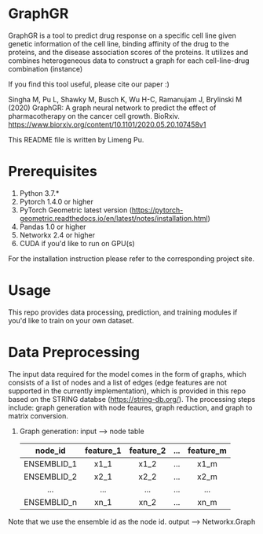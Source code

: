 # GraphGR

GraphGR is a tool to predict drug response on a specific cell line given genetic information of the cell line, binding affinity of the drug to the proteins, and the disease association scores of the proteins. It utilizes and combines heterogeneous data to construct a graph for each cell-line-drug combination (instance)

If you find this tool useful, please cite our paper :)

Singha M, Pu L, Shawky M, Busch K, Wu H-C, Ramanujam J, Brylinski M (2020) GraphGR: A graph neural network to predict the effect of pharmacotherapy on the cancer cell growth. BioRxiv. https://www.biorxiv.org/content/10.1101/2020.05.20.107458v1

This README file is written by Limeng Pu.

# Prerequisites

1. Python 3.7.*
2. Pytorch 1.4.0 or higher
3. PyTorch Geometric latest version (https://pytorch-geometric.readthedocs.io/en/latest/notes/installation.html)
4. Pandas 1.0 or higher
5. Networkx 2.4 or higher
6. CUDA if you'd like to run on GPU(s)

For the installation instruction please refer to the corresponding project site.

# Usage

This repo provides data processing, prediction, and training modules if you'd like to train on your own dataset. 

# Data Preprocessing

The input data required for the model comes in the form of graphs, which consists of a list of nodes and a list of edges (edge features are not supported in the currently implementation), which is provided in this repo based on the STRING databse (https://string-db.org/). The processing steps include: graph generation with node feaures, graph reduction, and graph to matrix conversion. 

1. Graph generation: 
input --> node table

    |   node_id   |   feature_1   |   feature_2   |   ...   |   feature_m   |
    |:---:|:---:|:---:|:---:|:---:|
    | ENSEMBLID_1 | x1_1 | x1_2 | ... | x1_m |
    | ENSEMBLID_2 | x2_1 | x2_2 | ... | x2_m |
    | ... | ... | ... | ... | ... | ... |
    | ENSEMBLID_n | xn_1 | xn_2 | ... | xn_m |
    
Note that we use the ensemble id as the node id.
output --> Networkx.Graph
